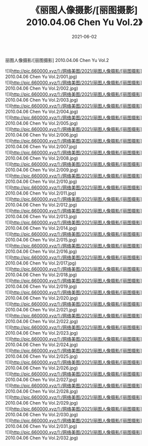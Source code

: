 ﻿---
layout: post
title:  《丽图人像摄影/[丽图摄影] 2010.04.06 Chen Yu Vol.2》
date:   2021-06-02
img: http://pic.660000.xyz/1:/网络美图/2021/丽图人像摄影/[丽图摄影] 2010.04.06 Chen Yu Vol.2/000.jpg
categories: [美女, 清纯, 唯美]
---

丽图人像摄影/[丽图摄影] 2010.04.06 Chen Yu Vol.2

 ![](http://pic.660000.xyz/1:/网络美图/2021/丽图人像摄影/[丽图摄影] 2010.04.06 Chen Yu Vol.2/001.jpg) <br>![](http://pic.660000.xyz/1:/网络美图/2021/丽图人像摄影/[丽图摄影] 2010.04.06 Chen Yu Vol.2/002.jpg) <br>![](http://pic.660000.xyz/1:/网络美图/2021/丽图人像摄影/[丽图摄影] 2010.04.06 Chen Yu Vol.2/003.jpg) <br>![](http://pic.660000.xyz/1:/网络美图/2021/丽图人像摄影/[丽图摄影] 2010.04.06 Chen Yu Vol.2/004.jpg) <br>![](http://pic.660000.xyz/1:/网络美图/2021/丽图人像摄影/[丽图摄影] 2010.04.06 Chen Yu Vol.2/005.jpg) <br>![](http://pic.660000.xyz/1:/网络美图/2021/丽图人像摄影/[丽图摄影] 2010.04.06 Chen Yu Vol.2/006.jpg) <br>![](http://pic.660000.xyz/1:/网络美图/2021/丽图人像摄影/[丽图摄影] 2010.04.06 Chen Yu Vol.2/007.jpg) <br>![](http://pic.660000.xyz/1:/网络美图/2021/丽图人像摄影/[丽图摄影] 2010.04.06 Chen Yu Vol.2/008.jpg) <br>![](http://pic.660000.xyz/1:/网络美图/2021/丽图人像摄影/[丽图摄影] 2010.04.06 Chen Yu Vol.2/009.jpg) <br>![](http://pic.660000.xyz/1:/网络美图/2021/丽图人像摄影/[丽图摄影] 2010.04.06 Chen Yu Vol.2/010.jpg) <br>![](http://pic.660000.xyz/1:/网络美图/2021/丽图人像摄影/[丽图摄影] 2010.04.06 Chen Yu Vol.2/011.jpg) <br>![](http://pic.660000.xyz/1:/网络美图/2021/丽图人像摄影/[丽图摄影] 2010.04.06 Chen Yu Vol.2/012.jpg) <br>![](http://pic.660000.xyz/1:/网络美图/2021/丽图人像摄影/[丽图摄影] 2010.04.06 Chen Yu Vol.2/013.jpg) <br>![](http://pic.660000.xyz/1:/网络美图/2021/丽图人像摄影/[丽图摄影] 2010.04.06 Chen Yu Vol.2/014.jpg) <br>![](http://pic.660000.xyz/1:/网络美图/2021/丽图人像摄影/[丽图摄影] 2010.04.06 Chen Yu Vol.2/015.jpg) <br>![](http://pic.660000.xyz/1:/网络美图/2021/丽图人像摄影/[丽图摄影] 2010.04.06 Chen Yu Vol.2/016.jpg) <br>![](http://pic.660000.xyz/1:/网络美图/2021/丽图人像摄影/[丽图摄影] 2010.04.06 Chen Yu Vol.2/017.jpg) <br>![](http://pic.660000.xyz/1:/网络美图/2021/丽图人像摄影/[丽图摄影] 2010.04.06 Chen Yu Vol.2/018.jpg) <br>![](http://pic.660000.xyz/1:/网络美图/2021/丽图人像摄影/[丽图摄影] 2010.04.06 Chen Yu Vol.2/019.jpg) <br>![](http://pic.660000.xyz/1:/网络美图/2021/丽图人像摄影/[丽图摄影] 2010.04.06 Chen Yu Vol.2/020.jpg) <br>![](http://pic.660000.xyz/1:/网络美图/2021/丽图人像摄影/[丽图摄影] 2010.04.06 Chen Yu Vol.2/021.jpg) <br>![](http://pic.660000.xyz/1:/网络美图/2021/丽图人像摄影/[丽图摄影] 2010.04.06 Chen Yu Vol.2/022.jpg) <br>![](http://pic.660000.xyz/1:/网络美图/2021/丽图人像摄影/[丽图摄影] 2010.04.06 Chen Yu Vol.2/023.jpg) <br>![](http://pic.660000.xyz/1:/网络美图/2021/丽图人像摄影/[丽图摄影] 2010.04.06 Chen Yu Vol.2/024.jpg) <br>![](http://pic.660000.xyz/1:/网络美图/2021/丽图人像摄影/[丽图摄影] 2010.04.06 Chen Yu Vol.2/025.jpg) <br>![](http://pic.660000.xyz/1:/网络美图/2021/丽图人像摄影/[丽图摄影] 2010.04.06 Chen Yu Vol.2/026.jpg) <br>![](http://pic.660000.xyz/1:/网络美图/2021/丽图人像摄影/[丽图摄影] 2010.04.06 Chen Yu Vol.2/027.jpg) <br>![](http://pic.660000.xyz/1:/网络美图/2021/丽图人像摄影/[丽图摄影] 2010.04.06 Chen Yu Vol.2/028.jpg) <br>![](http://pic.660000.xyz/1:/网络美图/2021/丽图人像摄影/[丽图摄影] 2010.04.06 Chen Yu Vol.2/029.jpg) <br>![](http://pic.660000.xyz/1:/网络美图/2021/丽图人像摄影/[丽图摄影] 2010.04.06 Chen Yu Vol.2/030.jpg) <br>![](http://pic.660000.xyz/1:/网络美图/2021/丽图人像摄影/[丽图摄影] 2010.04.06 Chen Yu Vol.2/031.jpg) <br>![](http://pic.660000.xyz/1:/网络美图/2021/丽图人像摄影/[丽图摄影] 2010.04.06 Chen Yu Vol.2/032.jpg) <br>